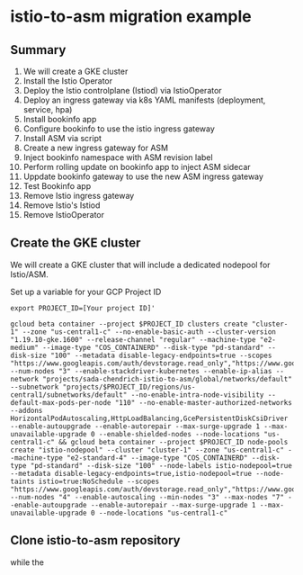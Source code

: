 # istio-to-asm migration example

## Summary

1. We will create a GKE cluster
2. Install the Istio Operator
3. Deploy the Istio controlplane (Istiod) via IstioOperator
4. Deploy an ingress gateway via k8s YAML manifests (deployment, service, hpa)
5. Install bookinfo app 
6. Configure bookinfo to use the istio ingress gateway
7. Install ASM via script
8. Create a new ingress gateway for ASM
9. Inject bookinfo namespace with ASM revision label
10. Perform rolling update on bookinfo app to inject ASM sidecar
11. Uppdate bookinfo gateway to use the new ASM ingress gateway
12. Test Bookinfo app
13. Remove Istio ingress gateway
14. Remove Istio's Istiod
15. Remove IstioOperator



## Create the GKE cluster
We will create a GKE cluster that will include a dedicated nodepool for Istio/ASM. 

Set up a variable for your GCP Project ID

`export PROJECT_ID=[Your project ID]'`

```
gcloud beta container --project $PROJECT_ID clusters create "cluster-1" --zone "us-central1-c" --no-enable-basic-auth --cluster-version "1.19.10-gke.1600" --release-channel "regular" --machine-type "e2-medium" --image-type "COS_CONTAINERD" --disk-type "pd-standard" --disk-size "100" --metadata disable-legacy-endpoints=true --scopes "https://www.googleapis.com/auth/devstorage.read_only","https://www.googleapis.com/auth/logging.write","https://www.googleapis.com/auth/monitoring","https://www.googleapis.com/auth/servicecontrol","https://www.googleapis.com/auth/service.management.readonly","https://www.googleapis.com/auth/trace.append" --num-nodes "3" --enable-stackdriver-kubernetes --enable-ip-alias --network "projects/sada-chendrich-istio-to-asm/global/networks/default" --subnetwork "projects/$PROJECT_ID/regions/us-central1/subnetworks/default" --no-enable-intra-node-visibility --default-max-pods-per-node "110" --no-enable-master-authorized-networks --addons HorizontalPodAutoscaling,HttpLoadBalancing,GcePersistentDiskCsiDriver --enable-autoupgrade --enable-autorepair --max-surge-upgrade 1 --max-unavailable-upgrade 0 --enable-shielded-nodes --node-locations "us-central1-c" && gcloud beta container --project $PROJECT_ID node-pools create "istio-nodepool" --cluster "cluster-1" --zone "us-central1-c" --machine-type "e2-standard-4" --image-type "COS_CONTAINERD" --disk-type "pd-standard" --disk-size "100" --node-labels istio-nodepool=true --metadata disable-legacy-endpoints=true,istio-nodepool=true --node-taints istio=true:NoSchedule --scopes "https://www.googleapis.com/auth/devstorage.read_only","https://www.googleapis.com/auth/logging.write","https://www.googleapis.com/auth/monitoring","https://www.googleapis.com/auth/servicecontrol","https://www.googleapis.com/auth/service.management.readonly","https://www.googleapis.com/auth/trace.append" --num-nodes "4" --enable-autoscaling --min-nodes "3" --max-nodes "7" --enable-autoupgrade --enable-autorepair --max-surge-upgrade 1 --max-unavailable-upgrade 0 --node-locations "us-central1-c"
```

## Clone istio-to-asm repository
while the 

